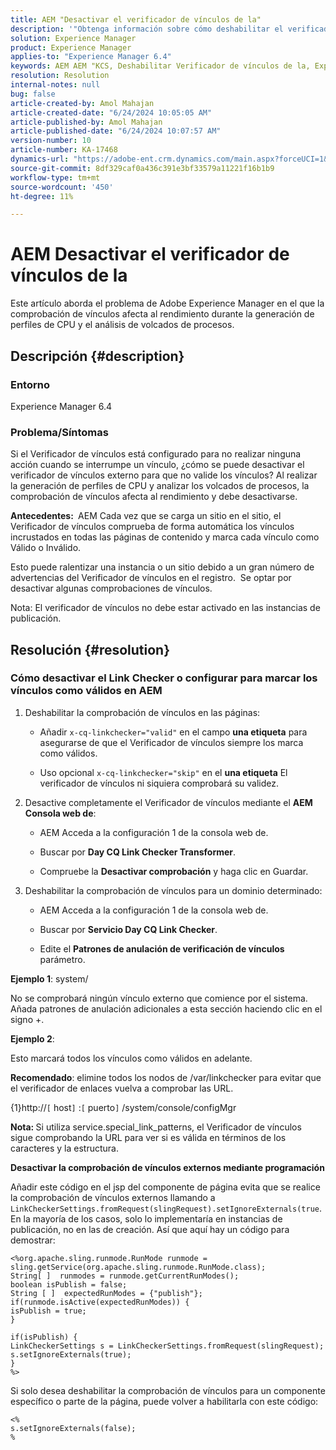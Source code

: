 ```yaml
---
title: AEM "Desactivar el verificador de vínculos de la"
description: '"Obtenga información sobre cómo deshabilitar el verificador de vínculos externos para que no valide vínculos en Adobe Experience Manager AEM ()".'
solution: Experience Manager
product: Experience Manager
applies-to: "Experience Manager 6.4"
keywords: AEM AEM "KCS, Deshabilitar Verificador de vínculos de la, Experience Manager,, Experience Manager"
resolution: Resolution
internal-notes: null
bug: false
article-created-by: Amol Mahajan
article-created-date: "6/24/2024 10:05:05 AM"
article-published-by: Amol Mahajan
article-published-date: "6/24/2024 10:07:57 AM"
version-number: 10
article-number: KA-17468
dynamics-url: "https://adobe-ent.crm.dynamics.com/main.aspx?forceUCI=1&pagetype=entityrecord&etn=knowledgearticle&id=9c53ab35-1132-ef11-840a-6045bd02de5c"
source-git-commit: 8df329caf0a436c391e3bf33579a11221f16b1b9
workflow-type: tm+mt
source-wordcount: '450'
ht-degree: 11%

---
```


# AEM Desactivar el verificador de vínculos de la


Este artículo aborda el problema de Adobe Experience Manager en el que la comprobación de vínculos afecta al rendimiento durante la generación de perfiles de CPU y el análisis de volcados de procesos.

## Descripción {#description}


### <b>Entorno</b>

Experience Manager 6.4

### <b>Problema/Síntomas</b>

Si el Verificador de vínculos está configurado para no realizar ninguna acción cuando se interrumpe un vínculo, ¿cómo se puede desactivar el verificador de vínculos externo para que no valide los vínculos? Al realizar la generación de perfiles de CPU y analizar los volcados de procesos, la comprobación de vínculos afecta al rendimiento y debe desactivarse.

<b>Antecedentes: </b> AEM Cada vez que se carga un sitio en el sitio, el Verificador de vínculos comprueba de forma automática los vínculos incrustados en todas las páginas de contenido y marca cada vínculo como Válido o Inválido.

Esto puede ralentizar una instancia o un sitio debido a un gran número de advertencias del Verificador de vínculos en el registro.  Se optar por desactivar algunas comprobaciones de vínculos.

Nota: El verificador de vínculos no debe estar activado en las instancias de publicación.


## Resolución {#resolution}


### Cómo desactivar el Link Checker o configurar para marcar los vínculos como válidos en AEM

1. Deshabilitar la comprobación de vínculos en las páginas:

   - Añadir `x-cq-linkchecker="valid"` en el campo <b>una etiqueta</b> para asegurarse de que el Verificador de vínculos siempre los marca como válidos.


   - Uso opcional `x-cq-linkchecker="skip"` en el <b>una etiqueta</b> El verificador de vínculos ni siquiera comprobará su validez.
2. Desactive completamente el Verificador de vínculos mediante el <b>AEM Consola web de</b>:
   - AEM Acceda a la configuración 1 de la consola web de.


   - Buscar por <b>Day CQ Link Checker Transformer</b>.


   - Compruebe la <b>Desactivar comprobación</b> y haga clic en Guardar.
3. Deshabilitar la comprobación de vínculos para un dominio determinado:
   - AEM Acceda a la configuración 1 de la consola web de.


   - Buscar por <b>Servicio Day CQ Link Checker</b>.


   - Edite el <b>Patrones de anulación de verificación de vínculos</b> parámetro.


<b>Ejemplo 1</b>: system/

No se comprobará ningún vínculo externo que comience por el sistema. Añada patrones de anulación adicionales a esta sección haciendo clic en el signo +.

<b>Ejemplo 2</b>:

Esto marcará todos los vínculos como válidos en adelante.

<b>Recomendado</b>: elimine todos los nodos de /var/linkchecker para evitar que el verificador de enlaces vuelva a comprobar las URL.

{1}http://`[` host`]` :`[` puerto`]` /system/console/configMgr

<b>Nota: </b>Si utiliza service.special_link_patterns, el Verificador de vínculos sigue comprobando la URL para ver si es válida en términos de los caracteres y la estructura.

<b>Desactivar la comprobación de vínculos externos mediante programación</b>

Añadir este código en el jsp del componente de página evita que se realice la comprobación de vínculos externos llamando a `LinkCheckerSettings.fromRequest(slingRequest).setIgnoreExternals(true`. En la mayoría de los casos, solo lo implementaría en instancias de publicación, no en las de creación. Así que aquí hay un código para demostrar:




```
<%org.apache.sling.runmode.RunMode runmode = sling.getService(org.apache.sling.runmode.RunMode.class);
String[ ]  runmodes = runmode.getCurrentRunModes();
boolean isPublish = false;
String [ ]  expectedRunModes = {"publish"};
if(runmode.isActive(expectedRunModes)) {
isPublish = true;
}

if(isPublish) {
LinkCheckerSettings s = LinkCheckerSettings.fromRequest(slingRequest);
s.setIgnoreExternals(true);
}
%>
```




Si solo desea deshabilitar la comprobación de vínculos para un componente específico o parte de la página, puede volver a habilitarla con este código:


```
<%
s.setIgnoreExternals(false);
%
```

